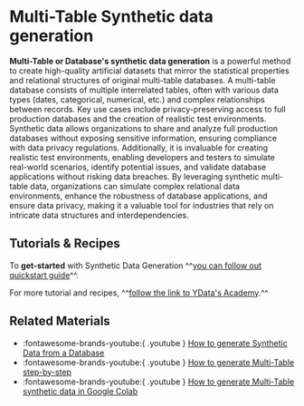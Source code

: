 # Multi-Table Synthetic data generation

**Multi-Table or Database's synthetic data generation** is a powerful method to create high-quality artificial datasets
that mirror the statistical properties and relational structures of original multi-table databases. 
A multi-table database consists of multiple interrelated tables, often with various data types (dates, categorical, numerical, etc.) 
and complex relationships between records.
Key use cases include privacy-preserving access to full production databases and the creation of realistic test environments. 
Synthetic data allows organizations to share and analyze full production databases without exposing sensitive information, 
ensuring compliance with data privacy regulations. Additionally, it is invaluable for creating realistic test environments, 
enabling developers and testers to simulate real-world scenarios, identify potential issues, and validate database applications 
without risking data breaches.
By leveraging synthetic multi-table data, organizations can simulate complex relational data environments, enhance the robustness 
of database applications, and ensure data privacy, making it a valuable tool for industries that rely on intricate data structures 
and interdependencies.

## Tutorials & Recipes
To **get-started** with Synthetic Data Generation ^^[you can follow out quickstart guide](../../get-started/create_database_sd_generator.md)^^.

For more tutorial and recipes, ^^[follow the link to YData's Academy](https://github.com/ydataai/academy/tree/master/2-%20Synthetic%20Data/MultiTable).^^
## Related Materials
- :fontawesome-brands-youtube:{ .youtube } <a href="https://www.youtube.com/watch?v=9EupCg5YQLE&t=2s"><u>How to generate Synthetic Data from a Database</u></a>
- :fontawesome-brands-youtube:{ .youtube } <a href="https://www.youtube.com/watch?v=40Q56xZbv00&t=309s"><u>How to generate Multi-Table step-by-step</u></a>
- :fontawesome-brands-youtube:{ .youtube } <a href="https://www.youtube.com/watch?v=UQWki7XgnVk"><u>How to generate Multi-Table synthetic data in Google Colab</u></a>


